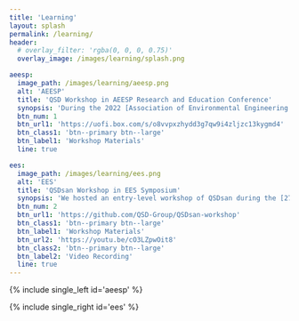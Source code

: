 ```yaml
---
title: 'Learning'
layout: splash
permalink: /learning/
header:
  # overlay_filter: 'rgba(0, 0, 0, 0.75)'
  overlay_image: /images/learning/splash.png

aeesp:
  image_path: /images/learning/aeesp.png
  alt: 'AEESP'
  title: 'QSD Workshop in AEESP Research and Education Conference'
  synopsis: 'During the 2022 [Association of Environmental Engineering and Science Professors (AEESP) Research and Education Conference](https://aeesp2022.wustl.edu), we hosted a workshop on Quantitative Sustainable Design (QSD). In this workshop, we familiarize participants with a structured approach to sustainable design (QSD) and provide experience in leveraging QSD to generate insight in their domains of interest.'
  btn_num: 1
  btn_url1: 'https://uofi.box.com/s/o8vvpxzhydd3g7qw9i4zljzc13kygmd4'
  btn_class1: 'btn--primary btn--large'
  btn_label1: 'Workshop Materials'
  line: true

ees:
  image_path: /images/learning/ees.png
  alt: 'EES'
  title: 'QSDsan Workshop in EES Symposium'
  synopsis: 'We hosted an entry-level workshop of QSDsan during the [27th Environmental Engineering and Science Symposium](https://publish.illinois.edu/2022-environmentalsymposium/) at the University of Illinois Urbana-Champaign. In this workshop, attendees could interact with QSDsan through [Binder](https://mybinder.org/) without any local installation and prior knowledge on programming.'
  btn_num: 2
  btn_url1: 'https://github.com/QSD-Group/QSDsan-workshop'
  btn_class1: 'btn--primary btn--large'
  btn_label1: 'Workshop Materials'
  btn_url2: 'https://youtu.be/cO3LZpwOit8'
  btn_class2: 'btn--primary btn--large'
  btn_label2: 'Video Recording'
  line: true
---
```


{% include single_left id='aeesp' %}

{% include single_right id='ees' %}